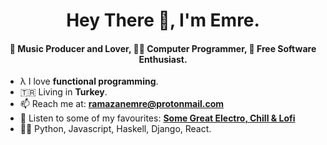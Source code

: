 <h1 align="center">Hey There 👋, I'm Emre.</h1>
<h4 align="center">🎹 Music Producer and Lover, 👨‍💻 Computer Programmer, 🐧 Free Software Enthusiast.</h3>

- λ I love **functional programming**.
- 🇹🇷 Living in **Turkey**.
- 📫 Reach me at: **ramazanemre@protonmail.com**
- 🎹 Listen to some of my favourites: **[Some Great Electro, Chill & Lofi](https://music.youtube.com/playlist?list=PLDWIEBk75ZKLSC3F_5kj74F96RL9XnfWa)**
- 👨‍💻 Python, Javascript, Haskell, Django, React.
